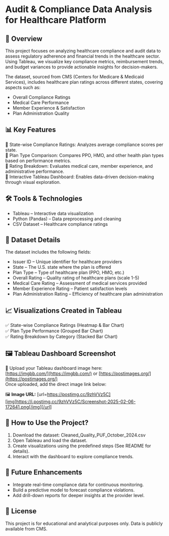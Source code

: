 Audit & Compliance Data Analysis for Healthcare Platform
========================================================

📌 Overview
------------
This project focuses on analyzing healthcare compliance and audit data to assess regulatory adherence 
and financial trends in the healthcare sector. Using Tableau, we visualize key compliance metrics, 
reimbursement trends, and budget variances to provide actionable insights for decision-makers.

The dataset, sourced from CMS (Centers for Medicare & Medicaid Services), includes healthcare plan 
ratings across different states, covering aspects such as:
- Overall Compliance Ratings
- Medical Care Performance
- Member Experience & Satisfaction
- Plan Administration Quality

📊 Key Features
---------------
🔹 State-wise Compliance Ratings: Analyzes average compliance scores per state.  
🔹 Plan Type Comparison: Compares PPO, HMO, and other health plan types based on performance metrics.  
🔹 Rating Breakdown: Evaluates medical care, member experience, and administrative performance.  
🔹 Interactive Tableau Dashboard: Enables data-driven decision-making through visual exploration.  

🛠️ Tools & Technologies
------------------------
- Tableau – Interactive data visualization  
- Python (Pandas) – Data preprocessing and cleaning  
- CSV Dataset – Healthcare compliance ratings  

📂 Dataset Details
------------------
The dataset includes the following fields:
- Issuer ID – Unique identifier for healthcare providers
- State – The U.S. state where the plan is offered
- Plan Type – Type of healthcare plan (PPO, HMO, etc.)
- Overall Rating – Quality rating of healthcare plans (scale 1-5)
- Medical Care Rating – Assessment of medical services provided
- Member Experience Rating – Patient satisfaction levels
- Plan Administration Rating – Efficiency of healthcare plan administration  

📈 Visualizations Created in Tableau
-------------------------------------
✅ State-wise Compliance Ratings (Heatmap & Bar Chart)  
✅ Plan Type Performance (Grouped Bar Chart)  
✅ Rating Breakdown by Category (Stacked Bar Chart)  

🖼️ Tableau Dashboard Screenshot
--------------------------------
🔗 Upload your Tableau dashboard image here:  
[https://imgbb.com/](https://imgbb.com/) or [https://postimages.org/](https://postimages.org/)  
Once uploaded, add the direct image link below:

🖼️ **Image URL:** [url=https://postimg.cc/9zhVVz5C][img]https://i.postimg.cc/9zhVVz5C/Screenshot-2025-02-06-172641.png[/img][/url]

📎 How to Use the Project?
--------------------------
1. Download the dataset: Cleaned_Quality_PUF_October_2024.csv  
2. Open Tableau and load the dataset.  
3. Create visualizations using the predefined steps (See README for details).  
4. Interact with the dashboard to explore compliance trends.  

🚀 Future Enhancements
----------------------
- Integrate real-time compliance data for continuous monitoring.  
- Build a predictive model to forecast compliance violations.  
- Add drill-down reports for deeper insights at the provider level.  

📜 License
----------
This project is for educational and analytical purposes only. Data is publicly available from CMS.
